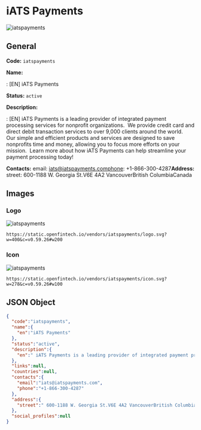 
# iATS Payments 
![iatspayments](https://static.openfintech.io/vendors/iatspayments/logo.svg?w=400&c=v0.59.26#w200)  

## General 
 
**Code:** `iatspayments` 
 
**Name:** 
 
:	[EN] iATS Payments 
 
**Status:** `active` 
 
**Description:** 
 
: [EN]  iATS Payments is a leading provider of integrated payment processing services for nonprofit organizations.  We provide credit card and direct debit transaction services to over 9,000 clients around the world.  Our simple and efficient products and services are designed to save nonprofits time and money, allowing you to focus more efforts on your mission.  Learn more about how iATS Payments can help streamline your payment processing today!  
 
**Contacts:** 
email: iats@iatspayments.comphone: +1-866-300-4287**Address:** 
street:  600-1188 W. Georgia St.V6E 4A2 VancouverBritish ColumbiaCanada  

## Images 

### Logo 
 
![iatspayments](https://static.openfintech.io/vendors/iatspayments/logo.svg?w=400&c=v0.59.26#w200)  

```
https://static.openfintech.io/vendors/iatspayments/logo.svg?w=400&c=v0.59.26#w200
```  

### Icon 
 
![iatspayments](https://static.openfintech.io/vendors/iatspayments/icon.svg?w=278&c=v0.59.26#w100)  

```
https://static.openfintech.io/vendors/iatspayments/icon.svg?w=278&c=v0.59.26#w100
```  

## JSON Object 

```json
{
  "code":"iatspayments",
  "name":{
    "en":"iATS Payments"
  },
  "status":"active",
  "description":{
    "en":" iATS Payments is a leading provider of integrated payment processing services for nonprofit organizations.\u00a0 We provide credit card and direct debit transaction services to over 9,000 clients around the world.\u00a0 Our simple and efficient products and services are designed to save nonprofits time and money, allowing you to focus more efforts on your mission.\u00a0 Learn more about how iATS Payments can help streamline your payment processing today! "
  },
  "links":null,
  "countries":null,
  "contacts":{
    "email":"iats@iatspayments.com",
    "phone":"+1-866-300-4287"
  },
  "address":{
    "street":" 600-1188 W. Georgia St.V6E 4A2 VancouverBritish ColumbiaCanada "
  },
  "social_profiles":null
}
```  
